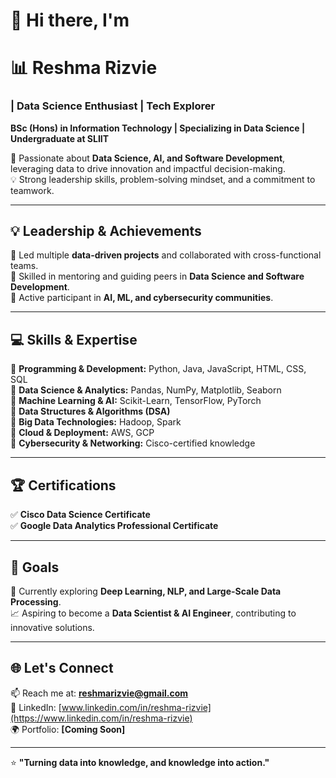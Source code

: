 # 👋 Hi there, I'm  

# 📊 Reshma Rizvie  
### | Data Science Enthusiast | Tech Explorer  

**BSc (Hons) in Information Technology | Specializing in Data Science | Undergraduate at SLIIT**  

🚀 Passionate about **Data Science, AI, and Software Development**, leveraging data to drive innovation and impactful decision-making.  
💡 Strong leadership skills, problem-solving mindset, and a commitment to teamwork.  

---

## 💡 Leadership & Achievements  
🔹 Led multiple **data-driven projects** and collaborated with cross-functional teams.  
🔹 Skilled in mentoring and guiding peers in **Data Science and Software Development**.  
🔹 Active participant in **AI, ML, and cybersecurity communities**.  

---

## 💻 Skills & Expertise  
🔹 **Programming & Development:** Python, Java, JavaScript, HTML, CSS, SQL  
🔹 **Data Science & Analytics:** Pandas, NumPy, Matplotlib, Seaborn  
🔹 **Machine Learning & AI:** Scikit-Learn, TensorFlow, PyTorch  
🔹 **Data Structures & Algorithms (DSA)**  
🔹 **Big Data Technologies:** Hadoop, Spark  
🔹 **Cloud & Deployment:** AWS, GCP  
🔹 **Cybersecurity & Networking:** Cisco-certified knowledge  

---

## 🏆 Certifications  
✅ **Cisco Data Science Certificate**  
✅ **Google Data Analytics Professional Certificate**  


---

## 🎯 Goals  
🌱 Currently exploring **Deep Learning, NLP, and Large-Scale Data Processing**.  
📈 Aspiring to become a **Data Scientist & AI Engineer**, contributing to innovative solutions.  

---


## 🌐 Let's Connect  
📫 Reach me at: **reshmarizvie@gmail.com**  
💼 LinkedIn: [www.linkedin.com/in/reshma-rizvie](https://www.linkedin.com/in/reshma-rizvie)  
🌍 Portfolio: **[Coming Soon]**  

---

⭐ **"Turning data into knowledge, and knowledge into action."**  
